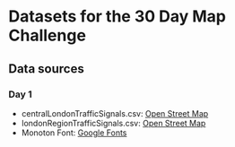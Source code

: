# Datasets for the 30 Day Map Challenge

## Data sources

### Day 1

- centralLondonTrafficSignals.csv: [Open Street Map](https://www.openstreetmap.org/search?query=london#map=11/51.5077/-0.1274)
- londonRegionTrafficSignals.csv: [Open Street Map](https://www.openstreetmap.org/search?query=london#map=11/51.5077/-0.1274)
- Monoton Font: [Google Fonts](https://fonts.google.com/specimen/Monoton)
